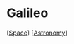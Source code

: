 # Galileo

[[Space]] [[Astronomy]]

[//begin]: # "Autogenerated link references for markdown compatibility"
[space]: space "Space"
[astronomy]: astronomy "Astronomy"
[//end]: # "Autogenerated link references"
